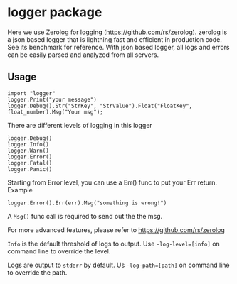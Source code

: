 # logger package
Here we use Zerolog for logging (https://github.com/rs/zerolog). zerolog is a json based logger that is lightning fast
and efficient in production code. See its benchmark for reference. With json based logger, all logs and errors can be
easily parsed and analyzed from all servers. 

## Usage

```
import "logger"
logger.Print("your message")
logger.Debug().Str("StrKey", "StrValue").Float("FloatKey", float_number).Msg("Your msg");
```

There are different levels of logging in this logger
```
logger.Debug()
logger.Info()
logger.Warn()
logger.Error()
logger.Fatal()
logger.Panic()
```
Starting from Error level, you can use a Err() func to put your Err return. Example
```
logger.Error().Err(err).Msg("something is wrong!")
```
A ```Msg()``` func call is required to send out the the msg.

For more advanced features, please refer to https://github.com/rs/zerolog

`Info` is the default threshold of logs to output. Use `-log-level=[info]` on command line to override the level.

Logs are output to `stderr` by default. Us `-log-path=[path]` on command line to override the path.
